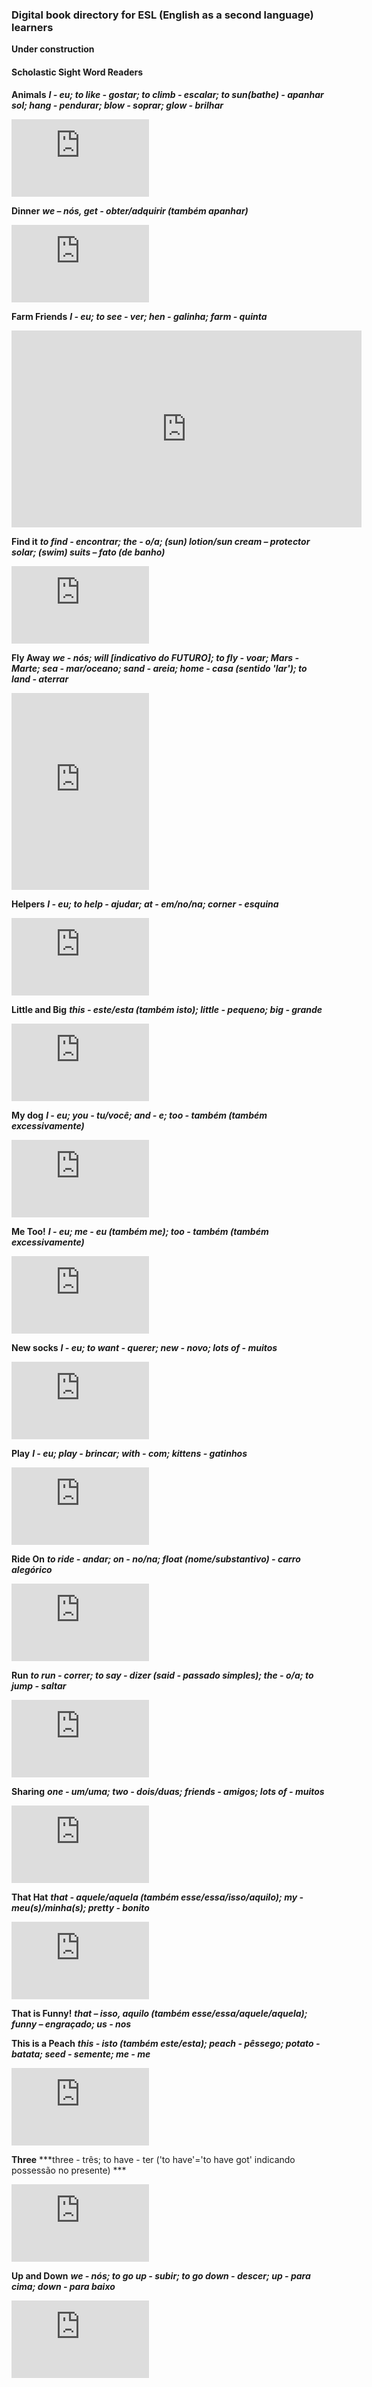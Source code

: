 ### Digital book directory for ESL (English as a second language) learners

**Under construction**

#### Scholastic Sight Word Readers

**Animals** ***I - eu; to like - gostar; to climb - escalar; to sun(bathe) - apanhar sol; hang - pendurar; blow - soprar; glow - brilhar***  
<iframe width="220" height="124" src="https://www.youtube.com/embed/oitACW3FU2A" title="YouTube video player" frameborder="0" allow="accelerometer; autoplay; clipboard-write; encrypted-media; gyroscope; picture-in-picture" allowfullscreen></iframe>  

**Dinner** ***we – nós, get - obter/adquirir (também apanhar)***    
<iframe width="220" height="124" src="https://www.youtube.com/embed/LHjgENp9mwQ" title="YouTube video player" frameborder="0" allow="accelerometer; autoplay; clipboard-write; encrypted-media; gyroscope; picture-in-picture" allowfullscreen></iframe>

**Farm Friends** ***I - eu; to see - ver; hen - galinha; farm - quinta***  
<iframe width="560" height="315" src="https://www.youtube.com/embed/ML2lF0VORJE" title="YouTube video player" frameborder="0" allow="accelerometer; autoplay; clipboard-write; encrypted-media; gyroscope; picture-in-picture" allowfullscreen></iframe>  

**Find it** ***to find - encontrar; the - o/a; (sun) lotion/sun cream – protector solar; (swim) suits – fato (de banho)***  
<iframe width="220" height="124" src="https://www.youtube.com/embed/cfMeVZCjjuw" title="YouTube video player" frameborder="0" allow="accelerometer; autoplay; clipboard-write; encrypted-media; gyroscope; picture-in-picture" allowfullscreen></iframe>

**Fly Away** ***we - nós; will [indicativo do FUTURO]; to fly - voar; Mars - Marte; sea - mar/oceano; sand - areia; home - casa (sentido 'lar'); to land - aterrar***  
<iframe width="220" height="315" src="https://www.youtube.com/embed/tYivni1Bt58" title="YouTube video player" frameborder="0" allow="accelerometer; autoplay; clipboard-write; encrypted-media; gyroscope; picture-in-picture" allowfullscreen></iframe>  

**Helpers** ***I - eu; to help - ajudar; at - em/no/na; corner - esquina***   
<iframe width="220" height="124" src="https://www.youtube.com/embed/thIJ5a2abjE" title="YouTube video player" frameborder="0" allow="accelerometer; autoplay; clipboard-write; encrypted-media; gyroscope; picture-in-picture" allowfullscreen></iframe>  

**Little and Big**  ***this - este/esta (também isto); little - pequeno; big - grande***
<iframe width="220" height="124" src="https://www.youtube.com/embed/MjGmFFXUNKQ" title="YouTube video player" frameborder="0" allow="accelerometer; autoplay; clipboard-write; encrypted-media; gyroscope; picture-in-picture" allowfullscreen></iframe>  

**My dog** ***I - eu; you - tu/você; and - e; too - também (também excessivamente)***  
<iframe width="220" height="124" src="https://www.youtube.com/embed/1flyjDGLkPM" title="YouTube video player" frameborder="0" allow="accelerometer; autoplay; clipboard-write; encrypted-media; gyroscope; picture-in-picture" allowfullscreen></iframe>

**Me Too!** ***I - eu; me - eu (também me); too - também (também excessivamente)***  
<iframe width="220" height="124" src="https://www.youtube.com/embed/trEZ2y1VTMk" title="YouTube video player" frameborder="0" allow="accelerometer; autoplay; clipboard-write; encrypted-media; gyroscope; picture-in-picture" allowfullscreen></iframe>

**New socks** ***I - eu; to want - querer; new - novo; lots of - muitos***  
<iframe width="220" height="124" src="https://www.youtube.com/embed/6-HTUgxWbbs" title="YouTube video player" frameborder="0" allow="accelerometer; autoplay; clipboard-write; encrypted-media; gyroscope; picture-in-picture" allowfullscreen></iframe>  

**Play** ***I - eu; play - brincar; with - com; kittens - gatinhos***  
<iframe width="220" height="124" src="https://www.youtube.com/embed/w59MsFe7ydI" title="YouTube video player" frameborder="0" allow="accelerometer; autoplay; clipboard-write; encrypted-media; gyroscope; picture-in-picture" allowfullscreen></iframe>

**Ride On** ***to ride - andar; on - no/na; float (nome/substantivo) - carro alegórico***   
<iframe width="220" height="124" src="https://www.youtube.com/embed/YnRMZ7n7xm0" title="YouTube video player" frameborder="0" allow="accelerometer; autoplay; clipboard-write; encrypted-media; gyroscope; picture-in-picture" allowfullscreen></iframe>  

**Run** ***to run - correr; to say - dizer (said - passado simples); the - o/a; to jump - saltar***  
<iframe width="220" height="124" src="https://www.youtube.com/embed/9dbmQcRKWS4" title="YouTube video player" frameborder="0" allow="accelerometer; autoplay; clipboard-write; encrypted-media; gyroscope; picture-in-picture" allowfullscreen></iframe>  

**Sharing** ***one - um/uma; two - dois/duas; friends - amigos; lots of - muitos***   
<iframe width="220" height="124" src="https://www.youtube.com/embed/dpvngS0nT4k" title="YouTube video player" frameborder="0" allow="accelerometer; autoplay; clipboard-write; encrypted-media; gyroscope; picture-in-picture" allowfullscreen></iframe>  

**That Hat** ***that - aquele/aquela (também esse/essa/isso/aquilo); my - meu(s)/minha(s); pretty - bonito***
<iframe width="220" height="124" src="https://www.youtube.com/embed/vc1olHL3vmU" title="YouTube video player" frameborder="0" allow="accelerometer; autoplay; clipboard-write; encrypted-media; gyroscope; picture-in-picture" allowfullscreen></iframe>  

**That is Funny!** ***that – isso, aquilo (também esse/essa/aquele/aquela); funny – engraçado; us - nos***

**This is a Peach** ***this - isto (também este/esta); peach - pêssego; potato - batata; seed - semente; me - me***  
<iframe width="220" height="124" src="https://www.youtube.com/embed/d8XyKet0Pvc" title="YouTube video player" frameborder="0" allow="accelerometer; autoplay; clipboard-write; encrypted-media; gyroscope; picture-in-picture" allowfullscreen></iframe>

**Three** ***three - três; to have - ter ('to have'='to have got' indicando possessão no presente) ***
<iframe width="220" height="124" src="https://www.youtube.com/embed/dakeNpS8fjo" title="YouTube video player" frameborder="0" allow="accelerometer; autoplay; clipboard-write; encrypted-media; gyroscope; picture-in-picture" allowfullscreen></iframe>

**Up and Down** ***we - nós; to go up - subir; to go down - descer; up - para cima; down - para baixo***  
<iframe width="220" height="124" src="https://www.youtube.com/embed/OCzZJBXd13g" title="YouTube video player" frameborder="0" allow="accelerometer; autoplay; clipboard-write; encrypted-media; gyroscope; picture-in-picture" allowfullscreen></iframe>
